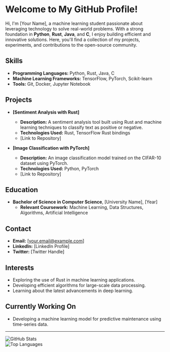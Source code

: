 # Welcome to My GitHub Profile!

Hi, I'm [Your Name], a machine learning student passionate about leveraging technology to solve real-world problems. With a strong foundation in **Python**, **Rust**, **Java**, and **C**, I enjoy building efficient and innovative solutions. Here, you'll find a collection of my projects, experiments, and contributions to the open-source community.

## Skills

- **Programming Languages:** Python, Rust, Java, C  
- **Machine Learning Frameworks:** TensorFlow, PyTorch, Scikit-learn  
- **Tools:** Git, Docker, Jupyter Notebook  

## Projects

- **[Sentiment Analysis with Rust]**  
  - **Description:** A sentiment analysis tool built using Rust and machine learning techniques to classify text as positive or negative.  
  - **Technologies Used:** Rust, TensorFlow Rust bindings  
  - [Link to Repository]  

- **[Image Classification with PyTorch]**  
  - **Description:** An image classification model trained on the CIFAR-10 dataset using PyTorch.  
  - **Technologies Used:** Python, PyTorch  
  - [Link to Repository]  

## Education

- **Bachelor of Science in Computer Science**, [University Name], [Year]  
  - **Relevant Coursework:** Machine Learning, Data Structures, Algorithms, Artificial Intelligence  

## Contact

- **Email:** [your.email@example.com]  
- **LinkedIn:** [LinkedIn Profile]  
- **Twitter:** [Twitter Handle]  

## Interests

- Exploring the use of Rust in machine learning applications.  
- Developing efficient algorithms for large-scale data processing.  
- Learning about the latest advancements in deep learning.  

## Currently Working On

- Developing a machine learning model for predictive maintenance using time-series data.  

---

![GitHub Stats](https://github-readme-stats.vercel.app/api?username=yourusername&show_icons=true&theme=radical)  
![Top Languages](https://github-readme-stats.vercel.app/api/top-langs/?username=yourusername&layout=compact&theme=radical)  
